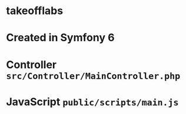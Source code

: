# takeofflabs
# Created in Symfony 6
# Controller `src/Controller/MainController.php`
# JavaScript `public/scripts/main.js` 

